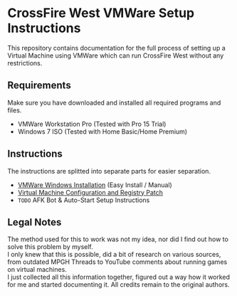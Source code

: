 # CrossFire West VMWare Setup Instructions

This repository contains documentation for the full process of setting up a Virtual Machine using VMWare which can run CrossFire West without any restrictions.

## Requirements

Make sure you have downloaded and installed all required programs and files.

- VMWare Workstation Pro (Tested with Pro 15 Trial)
- Windows 7 ISO (Tested with Home Basic/Home Premium)

## Instructions

The instructions are splitted into separate parts for easier separation.

- [VMWare Windows Installation](./instructions/vmware_windows_installation_instructions.md) (Easy Install / Manual)
- [Virtual Machine Configuration and Registry Patch](./instructions/virtual_machine_configuration_instructions.md)
- `TODO` AFK Bot & Auto-Start Setup Instructions

## Legal Notes

The method used for this to work was not my idea, nor did I find out how to solve this problem by myself.    
I only knew that this is possible, did a bit of research on various sources, from outdated MPGH Threads to YouTube comments about running games on virtual machines.  
I just collected all this information together, figured out a way how it worked for me and started documenting it.
All credits remain to the original authors.  
